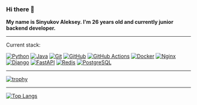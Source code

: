 ### Hi there 👋

**My name is Sinyukov Aleksey. I'm 26 years old and currently junior backend developer.**
***
Current stack:

[![Python](https://skillicons.dev/icons?i=python)](https://www.python.org/)
[![Java](https://skillicons.dev/icons?i=java)](https://www.oracle.com/cis/java/)
[![Git](https://skillicons.dev/icons?i=git)](https://git-scm.com/)
[![GitHub](https://skillicons.dev/icons?i=github)](https://github.com/)
[![GitHub Actions](https://skillicons.dev/icons?i=githubactions)](https://github.com/features/actions)
[![Docker](https://skillicons.dev/icons?i=docker)](https://www.docker.com/)
[![Nginx](https://skillicons.dev/icons?i=nginx)](https://www.nginx.com/)
[![Django](https://skillicons.dev/icons?i=django)](https://www.djangoproject.com/)
[![FastAPI](https://skillicons.dev/icons?i=fastapi)](https://fastapi.tiangolo.com/)
[![Redis](https://skillicons.dev/icons?i=redis)](https://redis.io/)
[![PostgreSQL](https://skillicons.dev/icons?i=postgresql)](https://www.postgresql.org/)
***
[![trophy](https://github-profile-trophy.vercel.app/?username=aleksey2299-1)](https://github.com/aleksey2299-1/github-profile-trophy)
***
[![Top Langs](https://github-readme-stats.vercel.app/api/top-langs/?username=aleksey2299-1&layout=compact)](https://github.com/aleksey2299-1/github-readme-stats)

<!--
**aleksey2299-1/aleksey2299-1** is a ✨ _special_ ✨ repository because its `README.md` (this file) appears on your GitHub profile.

Here are some ideas to get you started:

- 🔭 I’m currently working on ...
- 🌱 I’m currently learning ...
- 👯 I’m looking to collaborate on ...
- 🤔 I’m looking for help with ...
- 💬 Ask me about ...
- 📫 How to reach me: ...
- 😄 Pronouns: ...
- ⚡ Fun fact: ...
-->
